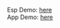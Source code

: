Esp Demo: [here](https://www.youtube.com/watch?v=up5ayYQ7XVA)\
App Demo: [here](https://www.youtube.com/watch?v=5R8wIJpwGFg)
